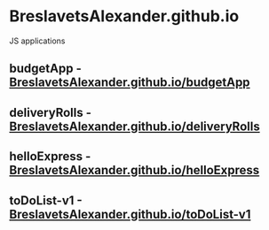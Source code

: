 # BreslavetsAlexander.github.io
JS applications
## budgetApp - [BreslavetsAlexander.github.io/budgetApp](https://BreslavetsAlexander.github.io/budgetApp)
## deliveryRolls - [BreslavetsAlexander.github.io/deliveryRolls](https://BreslavetsAlexander.github.io/deliveryRolls)
## helloExpress - [BreslavetsAlexander.github.io/helloExpress](https://BreslavetsAlexander.github.io/helloExpress)
## toDoList-v1 - [BreslavetsAlexander.github.io/toDoList-v1](https://BreslavetsAlexander.github.io/toDoList-v1)
